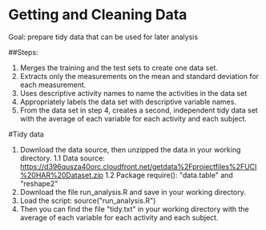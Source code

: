 # Getting and Cleaning Data

Goal: prepare tidy data that can be used for later analysis

##Steps:
1. Merges the training and the test sets to create one data set.
2. Extracts only the measurements on the mean and standard deviation for each measurement. 
3. Uses descriptive activity names to name the activities in the data set
4. Appropriately labels the data set with descriptive variable names. 
5. From the data set in step 4, creates a second, independent tidy data set with the average of each variable for each activity and each subject.

#Tidy data
1. Download the data source, then unzipped the data in your working directory.
1.1 Data source: https://d396qusza40orc.cloudfront.net/getdata%2Fprojectfiles%2FUCI%20HAR%20Dataset.zip
1.2 Package require(): "data.table" and "reshape2"
2. Download the file run_analysis.R and save in your working directory.
3. Load the script: source("run_analysis.R")
4. Then you can find the file "tidy.txt" in your working directory with the average of each variable for each activity and each subject.




